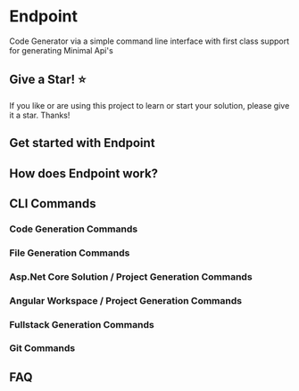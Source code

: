 # Endpoint
Code Generator via a simple command line interface with first class support for generating Minimal Api's

## Give a Star! :star:

If you like or are using this project to learn or start your solution, please give it a star. Thanks!

## Get started with Endpoint

## How does Endpoint work?

## CLI Commands

### Code Generation Commands

### File Generation Commands

### Asp.Net Core Solution / Project Generation Commands

### Angular Workspace / Project Generation Commands

### Fullstack Generation Commands

### Git Commands

## FAQ
